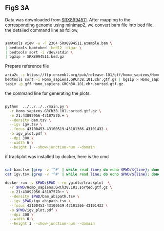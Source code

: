 
## FigS 3A

Data was downloaded from [SRX8994511](https://www.ncbi.nlm.nih.gov/sra/SRX8994511). 
After mapping to the corresponding genome using minimap2, we convert bam file into bed file. the detailed command line as follow,

```bash

samtools view -u -F 2304 SRX8994511.example.bam \
| bedtools bamtobed -bed12 -cigar \
| bedtools sort -i /dev/stdin \
| bgzip > SRX8994511.bed.gz

```

Prepare reference file

```bash
aria2c -c https://ftp.ensembl.org/pub/release-101/gtf/homo_sapiens/Homo_sapiens.GRCh38.101.chr.gtf.gz
bedtools sort -i Homo_sapiens.GRCh38.101.chr.gtf.gz | bgzip > Homo_sapiens.GRCh38.101.chr.sorted.gtf.gz
tabix -p gff Homo_sapiens.GRCh38.101.chr.sorted.gtf.gz
```


the command line for generating the plots.

```bash

python  ../../../../main.py \
  -r Homo_sapiens.GRCh38.101.sorted.gtf.gz \
  -e 21:43092956-43107570:+ \
  --density bam.tsv \
  --igv igv.tsv \
  --focus 43100453-43100519:43101366-43101432 \
  -o igv_plot.pdf \
  --dpi 300 \
  --width 6 \
  --height 1 --show-junction-num --domain

```


if trackplot was installed by docker, here is the cmd

```bash

cat bam.tsv |grep -v '^#' | while read line; do echo $PWD/${line}; done > bam_abspath.tsv
cat igv.tsv |grep -v '^#' | while read line; do echo $PWD/${line}; done > igv_abspath.tsv

docker run -v $PWD:$PWD --rm ygidtu/trackplot  \
  -r $PWD/Homo_sapiens.GRCh38.101.sorted.gtf.gz \
  -e 21:43092956-43107570:+ \
  --density $PWD/bam_abspath.tsv \
  --igv $PWD/igv_abspath.tsv \
  --focus 43100453-43100519:43101366-43101432 \
  -o $PWD/igv_plot.pdf \
  --dpi 300 \
  --width 6 \
  --height 1 --show-junction-num --domain



```
